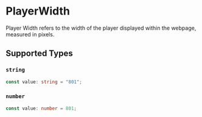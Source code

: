 # PlayerWidth

Player Width refers to the width of the player displayed within the webpage, measured in pixels.



## Supported Types

### `string`

```typescript
const value: string = "801";
```

### `number`

```typescript
const value: number = 801;
```

